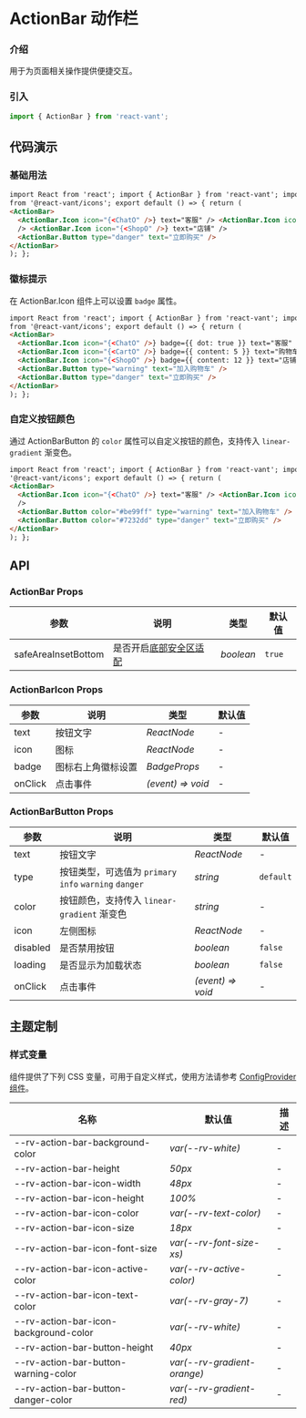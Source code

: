 # ActionBar 动作栏

### 介绍

用于为页面相关操作提供便捷交互。

### 引入

```js
import { ActionBar } from 'react-vant';
```

## 代码演示

### 基础用法

```html
import React from 'react'; import { ActionBar } from 'react-vant'; import { ChatO, CartO, ShopO }
from '@react-vant/icons'; export default () => { return (
<ActionBar>
  <ActionBar.Icon icon="{<ChatO" />} text="客服" /> <ActionBar.Icon icon="{<CartO" />} text="购物车"
  /> <ActionBar.Icon icon="{<ShopO" />} text="店铺" />
  <ActionBar.Button type="danger" text="立即购买" />
</ActionBar>
); };
```

### 徽标提示

在 ActionBar.Icon 组件上可以设置 `badge` 属性。

```html
import React from 'react'; import { ActionBar } from 'react-vant'; import { ChatO, CartO, ShopO }
from '@react-vant/icons'; export default () => { return (
<ActionBar>
  <ActionBar.Icon icon="{<ChatO" />} badge={{ dot: true }} text="客服" />
  <ActionBar.Icon icon="{<CartO" />} badge={{ content: 5 }} text="购物车" />
  <ActionBar.Icon icon="{<ShopO" />} badge={{ content: 12 }} text="店铺" />
  <ActionBar.Button type="warning" text="加入购物车" />
  <ActionBar.Button type="danger" text="立即购买" />
</ActionBar>
); };
```

### 自定义按钮颜色

通过 ActionBarButton 的 `color` 属性可以自定义按钮的颜色，支持传入 `linear-gradient` 渐变色。

```html
import React from 'react'; import { ActionBar } from 'react-vant'; import { ChatO, CartO } from
'@react-vant/icons'; export default () => { return (
<ActionBar>
  <ActionBar.Icon icon="{<ChatO" />} text="客服" /> <ActionBar.Icon icon="{<CartO" />} text="购物车"
  />
  <ActionBar.Button color="#be99ff" type="warning" text="加入购物车" />
  <ActionBar.Button color="#7232dd" type="danger" text="立即购买" />
</ActionBar>
); };
```

## API

### ActionBar Props

| 参数 | 说明 | 类型 | 默认值 |
| --- | --- | --- | --- |
| safeAreaInsetBottom | 是否开启[底部安全区适配](#/zh-CN/advanced-usage#di-bu-an-quan-qu-gua-pei) | _boolean_ | `true` |

### ActionBarIcon Props

| 参数    | 说明               | 类型              | 默认值 |
| ------- | ------------------ | ----------------- | ------ |
| text    | 按钮文字           | _ReactNode_       | -      |
| icon    | 图标               | _ReactNode_       | -      |
| badge   | 图标右上角徽标设置 | _BadgeProps_      | -      |
| onClick | 点击事件           | _(event) => void_ | -      |

### ActionBarButton Props

| 参数 | 说明 | 类型 | 默认值 |
| --- | --- | --- | --- |
| text | 按钮文字 | _ReactNode_ | - |
| type | 按钮类型，可选值为 `primary` `info` `warning` `danger` | _string_ | `default` |
| color | 按钮颜色，支持传入 `linear-gradient` 渐变色 | _string_ | - |
| icon | 左侧图标 | _ReactNode_ | - |
| disabled | 是否禁用按钮 | _boolean_ | `false` |
| loading | 是否显示为加载状态 | _boolean_ | `false` |
| onClick | 点击事件 | _(event) => void_ | - |

## 主题定制

### 样式变量

组件提供了下列 CSS 变量，可用于自定义样式，使用方法请参考 [ConfigProvider 组件](#/zh-CN/config-provider)。

| 名称                                  | 默认值                      | 描述 |
| ------------------------------------- | --------------------------- | ---- |
| --rv-action-bar-background-color      | _var(--rv-white)_           | -    |
| --rv-action-bar-height                | _50px_                      | -    |
| --rv-action-bar-icon-width            | _48px_                      | -    |
| --rv-action-bar-icon-height           | _100%_                      | -    |
| --rv-action-bar-icon-color            | _var(--rv-text-color)_      | -    |
| --rv-action-bar-icon-size             | _18px_                      | -    |
| --rv-action-bar-icon-font-size        | _var(--rv-font-size-xs)_    | -    |
| --rv-action-bar-icon-active-color     | _var(--rv-active-color)_    | -    |
| --rv-action-bar-icon-text-color       | _var(--rv-gray-7)_          | -    |
| --rv-action-bar-icon-background-color | _var(--rv-white)_           | -    |
| --rv-action-bar-button-height         | _40px_                      | -    |
| --rv-action-bar-button-warning-color  | _var(--rv-gradient-orange)_ | -    |
| --rv-action-bar-button-danger-color   | _var(--rv-gradient-red)_    | -    |
